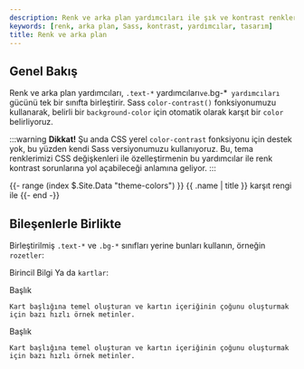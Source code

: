 ```yaml
---
description: Renk ve arka plan yardımcıları ile şık ve kontrast renkler oluşturun. Otomatik olarak belirlenen karşıt renkler sayesinde estetik ve okunabilir bir tasarım elde edin. 
keywords: [renk, arka plan, Sass, kontrast, yardımcılar, tasarım]
title: Renk ve arka plan
---
```


## Genel Bakış

Renk ve arka plan yardımcıları, `.text-*` yardımcıları` ve `.bg-*` yardımcıları` gücünü tek bir sınıfta birleştirir. Sass `color-contrast()` fonksiyonumuzu kullanarak, belirli bir `background-color` için otomatik olarak karşıt bir `color` belirliyoruz.

:::warning
**Dikkat!** Şu anda CSS yerel `color-contrast` fonksiyonu için destek yok, bu yüzden kendi Sass versiyonumuzu kullanıyoruz. Bu, tema renklerimizi CSS değişkenleri ile özelleştirmenin bu yardımcılar ile renk kontrast sorunlarına yol açabileceği anlamına geliyor.
:::



{{- range (index $.Site.Data "theme-colors") }}
{{ .name | title }} karşıt rengi ile
{{- end -}}

## Bileşenlerle Birlikte

Birleştirilmiş `.text-*` ve `.bg-*` sınıfları yerine bunları kullanın, örneğin `rozetler`:


Birincil
Bilgi
Ya da `kartlar`:

  Başlık
  
    Kart başlığına temel oluşturan ve kartın içeriğinin çoğunu oluşturmak için bazı hızlı örnek metinler.
  


  Başlık
  
    Kart başlığına temel oluşturan ve kartın içeriğinin çoğunu oluşturmak için bazı hızlı örnek metinler.
  

